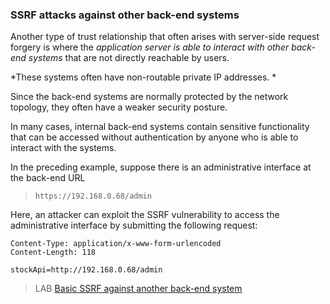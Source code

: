 ### SSRF attacks against other back-end systems
  
Another type of trust relationship that often arises with server-side request forgery is where the _application server is able to interact with other back-end systems_ that are not directly reachable by users.  
  
*These systems often have non-routable private IP addresses.  *
  
Since the back-end systems are normally protected by the network topology, they often have a weaker security posture.  
  
In many cases, internal back-end systems contain sensitive functionality that can be accessed without authentication by anyone who is able to interact with the systems.  
  
In the preceding example, suppose there is an administrative interface at the back-end URL 
>`https://192.168.0.68/admin`  

Here, an attacker can exploit the SSRF vulnerability to access the administrative interface by submitting the following request:  
  
```http POST /product/stock HTTP/1.0  
Content-Type: application/x-www-form-urlencoded  
Content-Length: 118  
  
stockApi=http://192.168.0.68/admin
```  
  
  
>LAB [Basic SSRF against another back-end system](https://portswigger.net/web-security/ssrf/lab-basic-ssrf-against-backend-system)